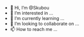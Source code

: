 - 👋 Hi, I’m @Skubou
- 👀 I’m interested in ...
- 🌱 I’m currently learning ...
- 💞️ I’m looking to collaborate on ...
- 📫 How to reach me ...

<!---
Skubou/Skubou is a ✨ special ✨ repository because its `README.md` (this file) appears on your GitHub profile.
You can click the Preview link to take a look at your changes.
--->
